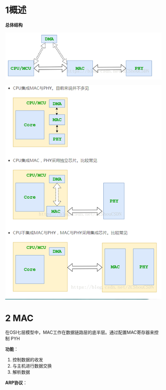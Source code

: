# 1概述

**总体结构**

![image-20200403101805934](TyporaImage/以太网驱动.assets/image-20200403101805934.png)

![image-20200403101830404](TyporaImage/以太网驱动.assets/image-20200403101830404.png)

# 2 MAC 

在OSI七层模型中，MAC工作在数据链路层的底半层。通过配置MAC寄存器来控制 PYH

**功能**：

1. 控制数据的收发
2. 与主机进行数据交换
3. 解析数据

**ARP协议**：

